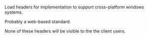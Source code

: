 Load headers for implementation to support cross-platform windows systems.

Probably a web-based standard.

None of these headers will be visible to the the client users.
